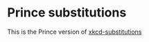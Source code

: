 # Prince substitutions

This is the Prince version of [xkcd-substitutions](https://github.com/Posnet/xkcd-substitutions)
